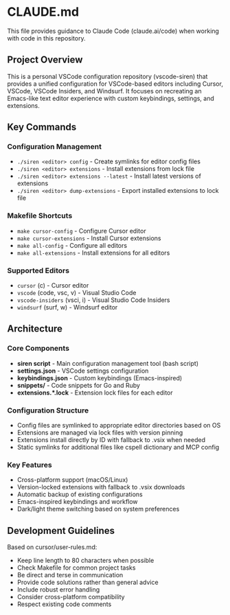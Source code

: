 # CLAUDE.md

This file provides guidance to Claude Code (claude.ai/code) when working with
code in this repository.

## Project Overview

This is a personal VSCode configuration repository (vscode-siren) that provides
a unified configuration for VSCode-based editors including Cursor, VSCode,
VSCode Insiders, and Windsurf. It focuses on recreating an Emacs-like text
editor experience with custom keybindings, settings, and extensions.

## Key Commands

### Configuration Management

- `./siren <editor> config` - Create symlinks for editor config files
- `./siren <editor> extensions` - Install extensions from lock file
- `./siren <editor> extensions --latest` - Install latest versions of extensions
- `./siren <editor> dump-extensions` - Export installed extensions to lock file

### Makefile Shortcuts

- `make cursor-config` - Configure Cursor editor
- `make cursor-extensions` - Install Cursor extensions
- `make all-config` - Configure all editors
- `make all-extensions` - Install extensions for all editors

### Supported Editors

- `cursor` (c) - Cursor editor
- `vscode` (code, vsc, v) - Visual Studio Code
- `vscode-insiders` (vsci, i) - Visual Studio Code Insiders
- `windsurf` (surf, w) - Windsurf editor

## Architecture

### Core Components

- **siren script** - Main configuration management tool (bash script)
- **settings.json** - VSCode settings configuration
- **keybindings.json** - Custom keybindings (Emacs-inspired)
- **snippets/** - Code snippets for Go and Ruby
- **extensions.*.lock** - Extension lock files for each editor

### Configuration Structure

- Config files are symlinked to appropriate editor directories based on OS
- Extensions are managed via lock files with version pinning
- Extensions install directly by ID with fallback to .vsix when needed
- Static symlinks for additional files like cspell dictionary and MCP config

### Key Features

- Cross-platform support (macOS/Linux)
- Version-locked extensions with fallback to .vsix downloads
- Automatic backup of existing configurations
- Emacs-inspired keybindings and workflow
- Dark/light theme switching based on system preferences

## Development Guidelines

Based on cursor/user-rules.md:

- Keep line length to 80 characters when possible
- Check Makefile for common project tasks
- Be direct and terse in communication
- Provide code solutions rather than general advice
- Include robust error handling
- Consider cross-platform compatibility
- Respect existing code comments
